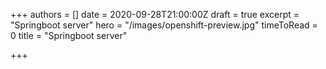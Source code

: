 +++
authors = []
date = 2020-09-28T21:00:00Z
draft = true
excerpt = "Springboot server"
hero = "/images/openshift-preview.jpg"
timeToRead = 0
title = "Springboot server"

+++
